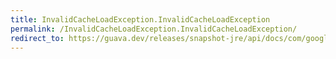 ```yaml
---
title: InvalidCacheLoadException.InvalidCacheLoadException
permalink: /InvalidCacheLoadException.InvalidCacheLoadException/
redirect_to: https://guava.dev/releases/snapshot-jre/api/docs/com/google/common/cache/CacheLoader.InvalidCacheLoadException.html#InvalidCacheLoadException-java.lang.String-
---
```

